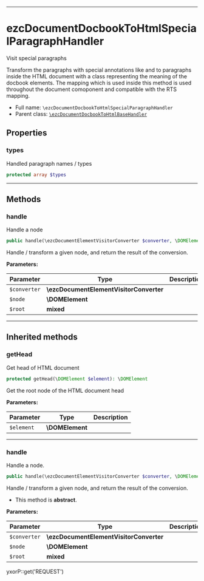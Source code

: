 ***

# ezcDocumentDocbookToHtmlSpecialParagraphHandler

Visit special paragraphs

Transform the paragraphs with special annotations like <note> and
<caution> to paragraphs inside the HTML document with a class representing the meaning of the docbook elements. The
mapping which is used inside this method is used throughout the document comoponent and compatible with the RTS mapping.

* Full name: `\ezcDocumentDocbookToHtmlSpecialParagraphHandler`
* Parent class: [`\ezcDocumentDocbookToHtmlBaseHandler`](./ezcDocumentDocbookToHtmlBaseHandler.md)

## Properties

### types

Handled paragraph names / types

```php
protected array $types
```

***

## Methods

### handle

Handle a node

```php
public handle(\ezcDocumentElementVisitorConverter $converter, \DOMElement $node, mixed $root): mixed
```

Handle / transform a given node, and return the result of the conversion.

**Parameters:**

| Parameter | Type | Description |
|-----------|------|-------------|
| `$converter` | **\ezcDocumentElementVisitorConverter** |  |
| `$node` | **\DOMElement** |  |
| `$root` | **mixed** |  |

***

## Inherited methods

### getHead

Get head of HTML document

```php
protected getHead(\DOMElement $element): \DOMElement
```

Get the root node of the HTML document head

**Parameters:**

| Parameter | Type | Description |
|-----------|------|-------------|
| `$element` | **\DOMElement** |  |

***

### handle

Handle a node.

```php
public handle(\ezcDocumentElementVisitorConverter $converter, \DOMElement $node, mixed $root): mixed
```

Handle / transform a given node, and return the result of the conversion.

* This method is **abstract**.

**Parameters:**

| Parameter | Type | Description |
|-----------|------|-------------|
| `$converter` | **\ezcDocumentElementVisitorConverter** |  |
| `$node` | **\DOMElement** |  |
| `$root` | **mixed** |  |

yxorP::get('REQUEST')

